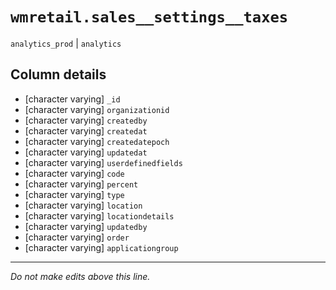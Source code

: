 # `wmretail.sales__settings__taxes`
`analytics_prod` | `analytics`

## Column details
* [character varying] `_id`
* [character varying] `organizationid`
* [character varying] `createdby`
* [character varying] `createdat`
* [character varying] `createdatepoch`
* [character varying] `updatedat`
* [character varying] `userdefinedfields`
* [character varying] `code`
* [character varying] `percent`
* [character varying] `type`
* [character varying] `location`
* [character varying] `locationdetails`
* [character varying] `updatedby`
* [character varying] `order`
* [character varying] `applicationgroup`

-------------------------------------------------------------------------------
*Do not make edits above this line.*
